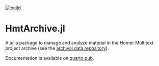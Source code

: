 
![build](https://github.com/homermultitext/HmtArchive.jl/actions/workflows/Documentation.yml/badge.svg)


# HmtArchive.jl


A julia package to manage and analyze material in the Homer Multitext project archive (see the [archival data repository](https://github.com/homermultitext/hmt-archive)).


Documentation is available on [quarto.pub](https://neelsmith.quarto.pub/hmtarchive/).